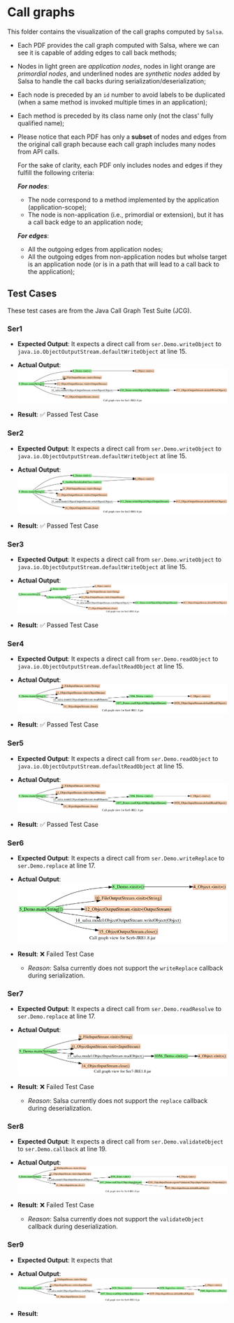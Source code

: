 # Call graphs


This folder contains the visualization of the call graphs computed by `Salsa`.

- Each PDF provides the call graph computed with Salsa, where we can see it is capable of adding edges to call back methods;
- Nodes in light green are *application nodes*, nodes in light orange are *primordial nodes*, and underlined nodes are *synthetic nodes* added by Salsa to handle the call backs during serialization/deserialization; 
- Each node is preceded by an `id` number to avoid labels to be duplicated (when a same method is invoked multiple times in an application);
- Each method is preceded by its class name only (not the class' fully qualified name);
- Please notice that each PDF has only a **subset** of nodes and edges from the original call graph because each call graph includes many nodes from API calls.

	For the sake of clarity, each PDF only includes nodes and edges if they fulfill the following criteria:
	
	***For nodes***: 
	
	- The node correspond to a method implemented by the application (application-scope);
	- The node is non-application (i.e., primordial or extension), but it has a call back edge to an application node;
	
	
	***For edges***: 
	
	- All the outgoing edges from application nodes;
	- All the outgoing edges from non-application nodes but wholse target is an application node (or is in a path that will lead to a call back to the application);




## Test Cases

These test cases are from the Java Call Graph Test Suite (JCG).
### Ser1

- **Expected Output**: It expects a direct call from `ser.Demo.writeObject` to 
`java.io.ObjectOutputStream.defaultWriteObject` at line 15.

- **Actual Output**:![Ser1-JRE1.8.jar.png](https://github.com/SoftwareDesignLab/Salsa/blob/master/callgraphs/Ser1-JRE1.8.jar.png)

- **Result**: ✅ Passed Test Case


### Ser2

- **Expected Output**: It expects a direct call from `ser.Demo.writeObject` to 
`java.io.ObjectOutputStream.defaultWriteObject` at line 15.

- **Actual Output**: ![Ser2-JRE1.8.jar.png](https://github.com/SoftwareDesignLab/Salsa/blob/master/callgraphs/Ser2-JRE1.8.jar.png)

- **Result**: ✅ Passed Test Case


### Ser3

- **Expected Output**: It expects a direct call from `ser.Demo.writeObject` to 
`java.io.ObjectOutputStream.defaultWriteObject` at line 15.

- **Actual Output**: ![Ser3-JRE1.8.jar.png](https://github.com/SoftwareDesignLab/Salsa/blob/master/callgraphs/Ser3-JRE1.8.jar.png)

- **Result**: ✅ Passed Test Case

### Ser4

- **Expected Output**: It expects a direct call from `ser.Demo.readObject` to 
`java.io.ObjectOutputStream.defaultReadObject` at line 15.

- **Actual Output**:![Ser4-JRE1.8.jar.png](https://github.com/SoftwareDesignLab/Salsa/blob/master/callgraphs/Ser4-JRE1.8.jar.png)

- **Result**: ✅ Passed Test Case


### Ser5

- **Expected Output**: It expects a direct call from `ser.Demo.readObject` to 
`java.io.ObjectOutputStream.defaultReadObject` at line 15.

- **Actual Output**:![Ser5-JRE1.8.jar.png](https://github.com/SoftwareDesignLab/Salsa/blob/master/callgraphs/Ser5-JRE1.8.jar.png)

- **Result**: ✅ Passed Test Case

### Ser6

- **Expected Output**: It expects a direct call from `ser.Demo.writeReplace` to 
`ser.Demo.replace` at line 17.

- **Actual Output**:![Ser6-JRE1.8.jar.png](https://github.com/SoftwareDesignLab/Salsa/blob/master/callgraphs/Ser6-JRE1.8.jar.png)

- **Result**: ❌ Failed Test Case
	- *Reason*:  Salsa currently does not support the `writeReplace` callback during serialization.

### Ser7

- **Expected Output**: It expects a direct call from `ser.Demo.readResolve` to 
`ser.Demo.replace` at line 17.

- **Actual Output**:![Ser7-JRE1.8.jar.png](https://github.com/SoftwareDesignLab/Salsa/blob/master/callgraphs/Ser7-JRE1.8.jar.png)

- **Result**: ❌ Failed Test Case
	- *Reason*:  Salsa currently does not support the `replace` callback during deserialization.


### Ser8

- **Expected Output**: It expects a direct call from `ser.Demo.validateObject` to 
`ser.Demo.callback` at line 19.

- **Actual Output**:![Ser8-JRE1.8.jar.png](https://github.com/SoftwareDesignLab/Salsa/blob/master/callgraphs/Ser8-JRE1.8.jar.png)

- **Result**: ❌ Failed Test Case
	- *Reason*:  Salsa currently does not support the `validateObject` callback during deserialization.

	
	
### Ser9

- **Expected Output**: It expects that  

- **Actual Output**:![Ser9-JRE1.8.jar.png](https://github.com/SoftwareDesignLab/Salsa/blob/master/callgraphs/Ser9-JRE1.8.jar.png)

- **Result**:  

	
	

	
